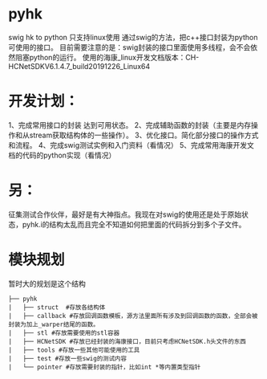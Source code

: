 # pyhk
swig hk to python
只支持linux使用
通过swig的方法，把c++接口封装为python可使用的接口。
目前需要注意的是：swig封装的接口里面使用多线程，会不会依然阻塞python的运行。
使用的海康_linux开发文档版本：CH-HCNetSDKV6.1.4.7_build20191226_Linux64

# 开发计划：
1、完成常用接口的封装  达到可用状态。
2、完成辅助函数的封装（主要是内存操作和从stream获取结构体的一些操作）。
3、优化接口。简化部分接口的操作方式和流程。
4、完成swig测试实例和入门资料（看情况）
5、完成常用海康开发文档的代码的python实现（看情况）

# 另：
征集测试合作伙伴，最好是有大神指点。我现在对swig的使用还是处于原始状态，pyhk.i的结构太乱而且完全不知道如何把里面的代码拆分到多个子文件。

# 模块规划
暂时大的规划是这个结构

```
├── pyhk
|   ├── struct  #存放各结构体
|   ├── callback #存放回调函数模板，源方法里面所有涉及到回调函数的函数，全部会被封装为加上_warper结尾的函数。
|   ├── stl #存放需要使用的stl容器
|   ├── HCNetSDK #存放已经封装的海康接口，目前只考虑HCNetSDK.h头文件的东西
|   ├── tools #存放一些其他可能使用的工具
|   ├── test #存放一些swig的测试内容
|   └── pointer #存放需要封装的指针，比如int *等内置类型指针
```